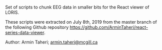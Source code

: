 Set of scripts to chunk EEG data in smaller bits for the React viewer of LORIS.

These scripts were extracted on July 8th, 2019 from the master branch of the
following Github repository https://github.com/ArminTaheri/react-series-data-viewer.

Author: Armin Taheri; armin.taheri@mcgill.ca
